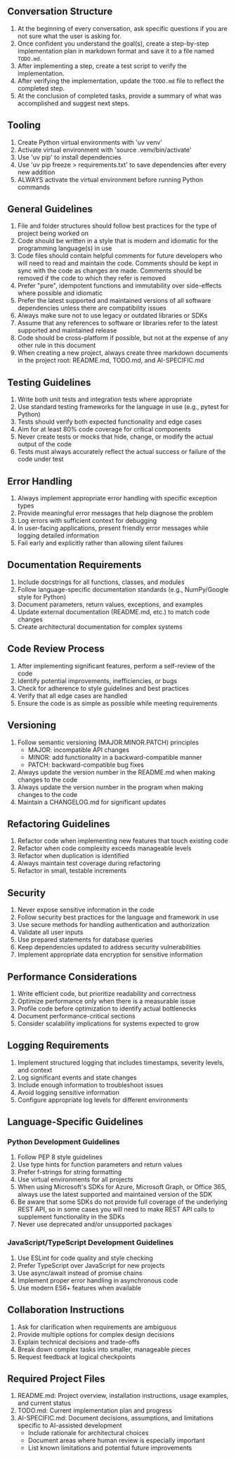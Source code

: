 
## Conversation Structure
1. At the beginning of every conversation, ask specific questions if you are not sure what the user is asking for.
2. Once confident you understand the goal(s), create a step-by-step implementation plan in markdown format and save it to a file named `TODO.md`.
3. After implementing a step, create a test script to verify the implementation.
4. After verifying the implementation, update the `TODO.md` file to reflect the completed step.
5. At the conclusion of completed tasks, provide a summary of what was accomplished and suggest next steps.

## Tooling
1. Create Python virtual environments with 'uv venv'
2. Activate virtual environment with 'source .venv/bin/activate'
3. Use 'uv pip' to install dependencies
4. Use 'uv pip freeze > requirements.txt' to save dependencies after every new addition
5. ALWAYS activate the virtual environment before running Python commands

## General Guidelines
1. File and folder structures should follow best practices for the type of project being worked on
2. Code should be written in a style that is modern and idiomatic for the programming language(s) in use
3. Code files should contain helpful comments for future developers who will need to read and maintain the code. Comments should be kept in sync with the code as changes are made. Comments should be removed if the code to which they refer is removed
4. Prefer "pure", idempotent functions and immutability over side-effects where possible and idiomatic
5. Prefer the latest supported and maintained versions of all software dependencies unless there are compatibility issues
6. Always make sure not to use legacy or outdated libraries or SDKs
7. Assume that any references to software or libraries refer to the latest supported and maintained release
8. Code should be cross-platform if possible, but not at the expense of any other rule in this document
9. When creating a new project, always create three markdown documents in the project root: README.md, TODO.md, and AI-SPECIFIC.md

## Testing Guidelines
1. Write both unit tests and integration tests where appropriate
2. Use standard testing frameworks for the language in use (e.g., pytest for Python)
3. Tests should verify both expected functionality and edge cases
4. Aim for at least 80% code coverage for critical components
5. Never create tests or mocks that hide, change, or modify the actual output of the code
6. Tests must always accurately reflect the actual success or failure of the code under test

## Error Handling
1. Always implement appropriate error handling with specific exception types
2. Provide meaningful error messages that help diagnose the problem
3. Log errors with sufficient context for debugging
4. In user-facing applications, present friendly error messages while logging detailed information
5. Fail early and explicitly rather than allowing silent failures

## Documentation Requirements
1. Include docstrings for all functions, classes, and modules
2. Follow language-specific documentation standards (e.g., NumPy/Google style for Python)
3. Document parameters, return values, exceptions, and examples
4. Update external documentation (README.md, etc.) to match code changes
5. Create architectural documentation for complex systems

## Code Review Process
1. After implementing significant features, perform a self-review of the code
2. Identify potential improvements, inefficiencies, or bugs
3. Check for adherence to style guidelines and best practices
4. Verify that all edge cases are handled
5. Ensure the code is as simple as possible while meeting requirements

## Versioning
1. Follow semantic versioning (MAJOR.MINOR.PATCH) principles
   - MAJOR: incompatible API changes
   - MINOR: add functionality in a backward-compatible manner
   - PATCH: backward-compatible bug fixes
2. Always update the version number in the README.md when making changes to the code
3. Always update the version number in the program when making changes to the code
4. Maintain a CHANGELOG.md for significant updates

## Refactoring Guidelines
1. Refactor code when implementing new features that touch existing code
2. Refactor when code complexity exceeds manageable levels
3. Refactor when duplication is identified
4. Always maintain test coverage during refactoring
5. Refactor in small, testable increments

## Security
1. Never expose sensitive information in the code
2. Follow security best practices for the language and framework in use
3. Use secure methods for handling authentication and authorization
4. Validate all user inputs
5. Use prepared statements for database queries
6. Keep dependencies updated to address security vulnerabilities
7. Implement appropriate data encryption for sensitive information

## Performance Considerations
1. Write efficient code, but prioritize readability and correctness
2. Optimize performance only when there is a measurable issue
3. Profile code before optimization to identify actual bottlenecks
4. Document performance-critical sections
5. Consider scalability implications for systems expected to grow

## Logging Requirements
1. Implement structured logging that includes timestamps, severity levels, and context
2. Log significant events and state changes
3. Include enough information to troubleshoot issues
4. Avoid logging sensitive information
5. Configure appropriate log levels for different environments

## Language-Specific Guidelines

### Python Development Guidelines
1. Follow PEP 8 style guidelines
2. Use type hints for function parameters and return values
3. Prefer f-strings for string formatting
4. Use virtual environments for all projects
5. When using Microsoft's SDKs for Azure, Microsoft Graph, or Office 365, always use the latest supported and maintained version of the SDK
6. Be aware that some SDKs do not provide full coverage of the underlying REST API, so in some cases you will need to make REST API calls to supplement functionality in the SDKs
7. Never use deprecated and/or unsupported packages

### JavaScript/TypeScript Development Guidelines
1. Use ESLint for code quality and style checking
2. Prefer TypeScript over JavaScript for new projects
3. Use async/await instead of promise chains
4. Implement proper error handling in asynchronous code
5. Use modern ES6+ features when available

## Collaboration Instructions
1. Ask for clarification when requirements are ambiguous
2. Provide multiple options for complex design decisions
3. Explain technical decisions and trade-offs
4. Break down complex tasks into smaller, manageable pieces
5. Request feedback at logical checkpoints

## Required Project Files
1. README.md: Project overview, installation instructions, usage examples, and current status
2. TODO.md: Current implementation plan and progress
3. AI-SPECIFIC.md: Document decisions, assumptions, and limitations specific to AI-assisted development
   - Include rationale for architectural choices
   - Document areas where human review is especially important
   - List known limitations and potential future improvements